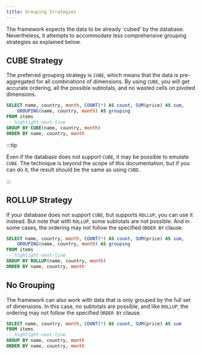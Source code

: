```yaml
---
title: Grouping Strategies
---
```


The framework expects the data to be already 'cubed' by the database.
Nevertheless, it attempts to accommodate less comprehensive grouping strategies
as explained below.

## CUBE Strategy

The preferred grouping strategy is `CUBE`, which means that the data is
pre-aggregated for all combinations of dimensions. By using `CUBE`, you will get
accurate ordering, all the possible subtotals, and no wasted cells on pivoted
dimensions.

```sql
SELECT name, country, month, COUNT(*) AS count, SUM(price) AS sum,
    GROUPING(name, country, month) AS grouping
FROM items
-- highlight-next-line
GROUP BY CUBE(name, country, month)
ORDER BY name, country, month
```

:::tip

Even if the database does not support `CUBE`, it may be possible to emulate
`CUBE`. The technique is beyond the scope of this documentation, but if you can
do it, the result should be the same as using `CUBE`.

:::

## ROLLUP Strategy

If your database does not support `CUBE`, but supports `ROLLUP`, you can use it
instead. But note that with `ROLLUP`, some subtotals are not possible. And in
some cases, the ordering may not follow the specified `ORDER BY` clause.

```sql
SELECT name, country, month, COUNT(*) AS count, SUM(price) AS sum,
    GROUPING(name, country, month) AS grouping
FROM items
-- highlight-next-line
GROUP BY ROLLUP(name, country, month)
ORDER BY name, country, month
```

## No Grouping

The framework can also work with data that is only grouped by the full set of
dimensions. In this case, no subtotals are possible, and like `ROLLUP`, the
ordering may not follow the specified `ORDER BY` clause.

```sql
SELECT name, country, month, COUNT(*) AS count, SUM(price) AS sum
FROM items
-- highlight-next-line
GROUP BY name, country, month
ORDER BY name, country, month
```
